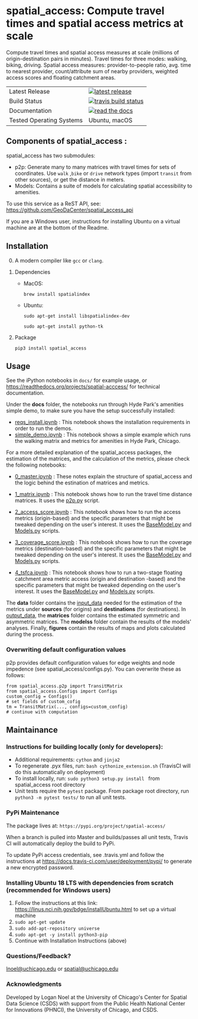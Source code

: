 

# spatial_access: Compute travel times and spatial access metrics at scale
Compute travel times and spatial access measures at scale (millions of origin-destination pairs in minutes). 
Travel times for three modes: walking, biking, driving. 
Spatial access measures: provider-to-people ratio, avg. time to nearest provider, count/attribute sum of nearby providers, weighted access scores and floating catchment areas.
<table>
<tr>
  <td>Latest Release</td>
  <td>
    <a href="https://pypi.org/project/spatial-access/">
    <img src="https://img.shields.io/pypi/v/spatial-access.svg" alt="latest release" />
    </a>
  </td>
</tr>    
<tr>
  <td>Build Status</td>
  <td>
    <a href="https://travis-ci.org/GeoDaCenter/spatial_access">
    <img src="https://travis-ci.org/GeoDaCenter/spatial_access.svg?branch=master" alt="travis build status" />
  </td>
</tr>

<tr>
  <td>Documentation</td>
  <td>
      <a href="https://readthedocs.org/projects/spatial-acccess">
    <img src="https://readthedocs.org/projects/spatial-acccess/badge" alt="read the docs" />
  </td>
</tr>

<tr>
  <td>Tested Operating Systems</td>
  <td>
       Ubuntu, macOS
  </td>
</tr>
</table>


Components of spatial_access :
----
spatial_access has two submodules:
- p2p: Generate many to many matrices with travel times for sets of coordinates. Use `walk` ,`bike` or `drive` network types (import `transit` from other sources), or get the distance in meters.
- Models: Contains a suite of models for calculating spatial accessibility to amenities.
 
To use this service as a ReST API, see: https://github.com/GeoDaCenter/spatial_access_api 

If you are a Windows user, instructions for installing Ubuntu on a virtual machine are at the bottom of the Readme.


Installation 
----
0. A modern compiler like `gcc` or `clang`.

1. Dependencies 

    - MacOS:

        `brew install spatialindex`

    - Ubuntu:

        `sudo apt-get install libspatialindex-dev`
    
        `sudo apt-get install python-tk`
 
2. Package 

    `pip3 install spatial_access`


Usage
---
See the iPython notebooks in `docs/` for example usage, or https://readthedocs.org/projects/spatial-acccess/ for technical documentation.

Under the **docs** folder, the notebooks run through Hyde Park's amenities simple demo, to make sure you have the setup successfully installed: 
* [reqs_install.ipynb](./docs/notebooks/reqs_install.ipynb)  : This notebook shows the installation requirements in order to run the demos.  
* [simple_demo.ipynb](./docs/notebooks/simple_demo.ipynb)  : This notebook shows a simple example which runs the walking matrix and metrics for amenities in Hyde Park, Chicago.  

For a more detailed explanation of the spatial_access packages, the estimation of the matrices, and the calculation of the metrics, please check the following notebooks:
* [0_master.ipynb](./docs/notebooks/0_master.ipynb)  : These notes explain the structure of spatial_access and the logic behind the estination of matrices and metrics.

* [1_matrix.ipynb](./docs/notebooks/1_matrix.ipynb)  : This notebook shows how to run the travel time distance matrices.  It uses the [p2p.py](./scripts/p2p.py) script.
* [2_access_score.ipynb](./docs/notebooks/2_access_score.ipynb)  : This notebook shows how to run the access metrics (origin-based) and the specific parameters that might be tweaked depending on the user's interest.  It uses the [BaseModel.py](./spatial_access/BaseModel.py) and [Models.py](./scripts/Models.py) scripts.
* [3_coverage_score.ipynb](./docs/notebooks/3_coverage_score.ipynb)  : This notebook shows how to run the coverage metrics (destination-based) and the specific parameters that might be tweaked depending on the user's interest. It uses the [BaseModel.py](./spatial_access/BaseModel.py) and [Models.py](./spatial_access/Models.py) scripts.
* [4_tsfca.ipynb](./docs/notebooks/4_tsfca.ipynb)  : This notebook shows how to run a two-stage floating catchment area metric access (origin and destination -based) and the specific parameters that might be tweaked depending on the user's interest.  It uses the [BaseModel.py](./spatial_access/BaseModel.py) and [Models.py](./spatial_access/Models.py) scripts.


The **data** folder contains the [input_data](./data/input_data/) needed for the estimation of the metrics under **sources** (for origins) and **destinations** (for destinations). In [output_data](./data/input_data/), the **matrices** folder contains the estimated symmetric and asymmetric matrices. The **modelss** folder contain the results of the models' analyses. Finally, **figures** contain the results of maps and plots calculated during the process. 


### Overwriting default configuration values
p2p provides default configuration values for edge weights and node impedence (see spatial_access/configs.py).
You can overwrite these as follows:
```
from spatial_access.p2p import TransitMatrix
from spatial_access.Configs import Configs
custom_config = Configs()
# set fields of custom_cofig
tm = TransitMatrix(..., configs=custom_config)
# continue with computation 
```

Maintainance
---

### Instructions for building locally (only for developers):

- Additional requirements: `cython` and `jinja2`
- To regenerate .pyx files, run: `bash cythonize_extension.sh` (TravisCI will do this automatically on deployment)
- To install locally, run: `sudo python3 setup.py install ` from spatial_access root directory
- Unit tests require the `pytest` package. From package root directory, run `python3 -m pytest tests/` to run all unit tests.

### PyPi Maintenance
The package lives at: `https://pypi.org/project/spatial-access/`

When a branch is pulled into Master and builds/passes all unit tests,
Travis CI will automatically deploy the build to PyPi. 


To update PyPi access credentials, see .travis.yml and follow the instructions at https://docs.travis-ci.com/user/deployment/pypi/
to generate a new encrypted password.


### Installing Ubuntu 18 LTS with dependencies from scratch (recommended for Windows users)

1. Follow the instructions at this link: https://linus.nci.nih.gov/bdge/installUbuntu.html to set up a virtual machine
2. `sudo apt-get update`
3. `sudo add-apt-repository universe`
4. `sudo apt-get -y install python3-pip`
5. Continue with Installation Instructions (above)

### Questions/Feedback?

lnoel@uchicago.edu or spatial@uchicago.edu

### Acknowledgments

Developed by Logan Noel at the University of Chicago's Center for Spatial Data Science (CSDS) with support from the Public Health National Center for Innovations (PHNCI), the University of Chicago, and CSDS. 


